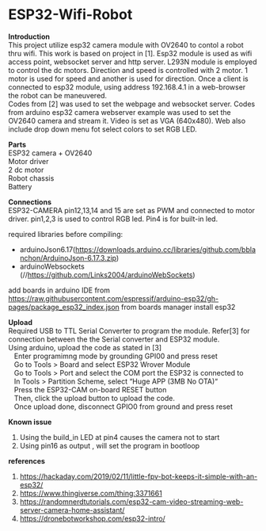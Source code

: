 # ESP32-Wifi-Robot

**Introduction**  
This project utilize esp32 camera module with OV2640 to contol a robot thru wifi. This work is based on project in [1]. Esp32 module is used as wifi access point, websocket server and http server. L293N module is employed to control the dc motors. Direction and speed is controlled with 2 motor. 1 motor is used for speed and another is used for direction. 
Once a client is connected to esp32 module, using address 192.168.4.1 in a web-browser the robot can be maneuvered.  
Codes from [2] was used to set the webpage and websocket server. Codes from arduino esp32 camera webserver example was used to set the OV2640 camera and stream it. Video is set as VGA (640x480). 
Web also include drop down menu fot select colors to set RGB LED.

**Parts**  
ESP32 camera + OV2640  
Motor driver  
2 dc motor  
Robot chassis  
Battery  


**Connections**  
ESP32-CAMERA pin12,13,14 and 15 are set as PWM and connected to motor driver.
pin1,2,3 is used to control RGB led. 
Pin4 is for built-in led.    

required libraries before compiling:
- arduinoJson6.17(https://downloads.arduino.cc/libraries/github.com/bblanchon/ArduinoJson-6.17.3.zip)
- arduinoWebsockets (//https://github.com/Links2004/arduinoWebSockets)

add boards in arduino IDE from
https://raw.githubusercontent.com/espressif/arduino-esp32/gh-pages/package_esp32_index.json
from boards manager install esp32


**Upload**  
Required USB to TTL Serial Converter to program the module. Refer[3] for connection between the the Serial converter and ESP32 module.  
Using arduino, upload the code as stated in [3]  
&nbsp;&nbsp;&nbsp;Enter programimng  mode by grounding GPI00 and press reset  
&nbsp;&nbsp;&nbsp;Go to Tools > Board and select ESP32 Wrover Module  
&nbsp;&nbsp;&nbsp;Go to Tools > Port and select the COM port the ESP32 is connected to  
&nbsp;&nbsp;&nbsp;In Tools > Partition Scheme, select “Huge APP (3MB No OTA)“  
&nbsp;&nbsp;&nbsp;Press the ESP32-CAM on-board RESET button  
&nbsp;&nbsp;&nbsp;Then, click the upload button to upload the code.  
&nbsp;&nbsp;&nbsp;Once upload done, disconnect GPIO0 from ground and press reset  

**Known issue**
1. Using the build_in LED at pin4 causes the camera not to start
2. Using pin16 as output , will set the program in bootloop

**references**  
1. https://hackaday.com/2019/02/11/little-fpv-bot-keeps-it-simple-with-an-esp32/
2. https://www.thingiverse.com/thing:3371661
3. https://randomnerdtutorials.com/esp32-cam-video-streaming-web-server-camera-home-assistant/
4. https://dronebotworkshop.com/esp32-intro/
